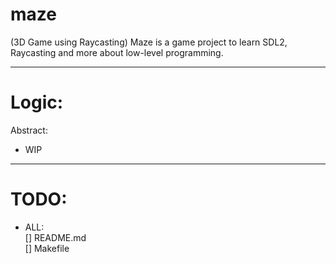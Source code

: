 # maze

(3D Game using Raycasting) Maze is a game project to learn SDL2, Raycasting and more about low-level programming.

----

Logic:
======
Abstract:  
  - WIP  

----

TODO:
=====
  - ALL:  
    [] README.md  
    [] Makefile  


